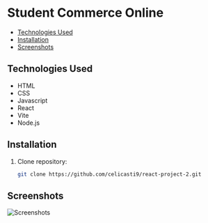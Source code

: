 # Student Commerce Online


- [Technologies Used](#technologies)
- [Installation](#installation)
- [Screenshots](#screenshots)


## Technologies Used

- HTML
- CSS
- Javascript
- React
- Vite
- Node.js

## Installation

1. Clone repository:

   ```bash
   git clone https://github.com/celicasti9/react-project-2.git

## Screenshots
   ![Screenshots](images/screenshot.png)
